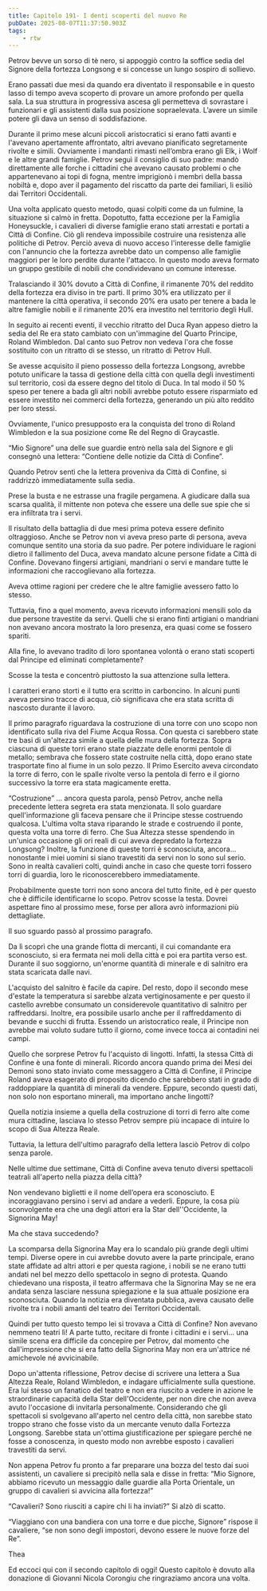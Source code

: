```yaml
---
title: Capitolo 191- I denti scoperti del nuovo Re
pubDate: 2025-08-07T11:37:50.903Z
tags:
    - rtw
---
```





Petrov bevve un sorso di tè nero, si appoggiò contro la soffice sedia del Signore della fortezza Longsong e si concesse un lungo sospiro di sollievo.


Erano passati due mesi da quando era diventato il responsabile e in questo lasso di tempo aveva scoperto di provare un amore profondo per quella sala. La sua struttura in progressiva ascesa gli permetteva di sovrastare i funzionari e gli assistenti dalla sua posizione sopraelevata. L’avere un simile potere gli dava un senso di soddisfazione.


Durante il primo mese alcuni piccoli aristocratici si erano fatti avanti e l'avevano apertamente affrontato, altri avevano pianificato segretamente rivolte e simili. Ovviamente i mandanti rimasti nell’ombra erano gli Elk, i Wolf e le altre grandi famiglie. Petrov seguì il consiglio di suo padre: mandò direttamente alle forche i cittadini che avevano causato problemi o che appartenevano ai topi di fogna, mentre imprigionò i membri della bassa nobiltà e, dopo aver il pagamento del riscatto da parte dei familiari, li esiliò dai Territori Occidentali.


Una volta applicato questo metodo, quasi colpiti come da un fulmine, la situazione si calmò in fretta. Dopotutto, fatta eccezione per la Famiglia Honeysuckle, i cavalieri di diverse famiglie erano stati arrestati e portati a Città di Confine. Ciò gli rendeva impossibile costruire una resistenza alle politiche di Petrov. Perciò aveva di nuovo acceso l'interesse delle famiglie con l'annuncio che la fortezza avrebbe dato un compenso alle famiglie maggiori per le loro perdite durante l'attacco. In questo modo aveva formato un gruppo gestibile di nobili che condividevano un comune interesse.


Tralasciando il 30% dovuto a Città di Confine, il rimanente 70% del reddito della fortezza era diviso in tre parti. Il primo 30% era utilizzato per il mantenere la città operativa, il secondo 20% era usato per tenere a bada le altre famiglie nobili e il rimanente 20% era investito nel territorio degli Hull.


In seguito ai recenti eventi, il vecchio ritratto del Duca Ryan appeso dietro la sedia del Re era stato cambiato con un'immagine del Quarto Principe, Roland Wimbledon. Dal canto suo Petrov non vedeva l'ora che fosse sostituito con un ritratto di se stesso, un ritratto di Petrov Hull.


Se avesse acquisito il pieno possesso della fortezza Longsong, avrebbe potuto unificare la tassa di gestione della città con quella degli investimenti sul territorio, così da essere degno del titolo di Duca. In tal modo il 50 % speso per tenere a bada gli altri nobili avrebbe potuto essere risparmiato ed essere investito nei commerci della fortezza, generando un più alto reddito per loro stessi.


Ovviamente, l'unico presupposto era la conquista del trono di Roland Wimbledon e la sua posizione come Re del Regno di Graycastle.


“Mio Signore” una delle sue guardie entrò nella sala del Signore e gli consegnò una lettera: “Contiene delle notizie da Città di Confine”.


Quando Petrov sentì che la lettera proveniva da Città di Confine, si raddrizzò immediatamente sulla sedia.


Prese la busta e ne estrasse una fragile pergamena. A giudicare dalla sua scarsa qualità, il mittente non poteva che essere una delle sue spie che si era infiltrata tra i servi.


Il risultato della battaglia di due mesi prima poteva essere definito oltraggioso. Anche se Petrov non vi aveva preso parte di persona, aveva comunque sentito una storia da suo padre. Per potere individuare le ragioni dietro il fallimento del Duca, aveva mandato alcune persone fidate a Città di Confine. Dovevano fingersi artigiani, mandriani o servi e mandare tutte le informazioni che raccoglievano alla fortezza.


Aveva ottime ragioni per credere che le altre famiglie avessero fatto lo stesso.


Tuttavia, fino a quel momento, aveva ricevuto informazioni mensili solo da due persone travestite da servi. Quelli che si erano finti artigiani o mandriani non avevano ancora mostrato la loro presenza, era quasi come se fossero spariti.


Alla fine, lo avevano tradito di loro spontanea volontà o erano stati scoperti dal Principe ed eliminati completamente?


Scosse la testa e concentrò piuttosto la sua attenzione sulla lettera.


I caratteri erano storti e il tutto era scritto in carboncino. In alcuni punti aveva persino tracce di acqua, ciò significava che era stata scritta di nascosto durante il lavoro.


Il primo paragrafo riguardava la costruzione di una torre con uno scopo non identificato sulla riva del Fiume Acqua Rossa. Con questa ci sarebbero state tre basi di un'altezza simile a quella delle mura della fortezza. Sopra ciascuna di queste torri erano state piazzate delle enormi pentole di metallo; sembrava che fossero state costruite nella città, dopo erano state trasportate fino al fiume in un solo pezzo. Il Primo Esercito aveva circondato la torre di ferro, con le spalle rivolte verso la pentola di ferro e il giorno successivo la torre era stata magicamente eretta.


“Costruzione” … ancora questa parola, pensò Petrov, anche nella precedente lettera segreta era stata menzionata. Il solo guardare quell'informazione gli faceva pensare che il Principe stesse costruendo qualcosa. L'ultima volta stava riparando le strade e costruendo il ponte, questa volta una torre di ferro. Che Sua Altezza stesse spendendo in un'unica occasione gli ori reali di cui aveva depredato la fortezza Longsong? Inoltre, la funzione di queste torri è sconosciuta, ancora... nonostante i miei uomini si siano travestiti da servi non lo sono sul serio. Sono in realtà cavalieri colti, quindi anche in caso che queste torri fossero torri di guardia, loro le riconoscerebbero immediatamente.


Probabilmente queste torri non sono ancora del tutto finite, ed è per questo che è difficile identificarne lo scopo. Petrov scosse la testa. Dovrei aspettare fino al prossimo mese, forse per allora avrò informazioni più dettagliate.


Il suo sguardo passò al prossimo paragrafo.


Da lì scoprì che una grande flotta di mercanti, il cui comandante era sconosciuto, si era fermata nei moli della città e poi era partita verso est. Durante il suo soggiorno, un'enorme quantità di minerale e di salnitro era stata scaricata dalle navi.


L'acquisto del salnitro è facile da capire. Del resto, dopo il secondo mese d'estate la temperatura si sarebbe alzata vertiginosamente e per questo il castello avrebbe consumato un considerevole quantitativo di salnitro per raffreddarsi. Inoltre, era possibile usarlo anche per il raffreddamento di bevande e succhi di frutta. Essendo un aristocratico reale, il Principe non avrebbe mai voluto sudare tutto il giorno, come invece tocca ai contadini nei campi. 


Quello che sorprese Petrov fu l'acquisto di lingotti. Infatti, la stessa Città di Confine è una fonte di minerali. Ricordo ancora quando prima dei Mesi dei Demoni sono stato inviato come messaggero a Città di Confine, il Principe Roland aveva esagerato di proposito dicendo che sarebbero stati in grado di raddoppiare la quantità di minerali da vendere. Eppure, secondo questi dati, non solo non esportano minerali, ma importano anche lingotti?


Quella notizia insieme a quella della costruzione di torri di ferro alte come mura cittadine, lasciava lo stesso Petrov sempre più incapace di intuire lo scopo di Sua Altezza Reale.


Tuttavia, la lettura dell'ultimo paragrafo della lettera lasciò Petrov di colpo senza parole.


Nelle ultime due settimane, Città di Confine aveva tenuto diversi spettacoli teatrali all'aperto nella piazza della città?


Non vendevano biglietti e il nome dell’opera era sconosciuto. E incoraggiavano persino i servi ad andare a vederli. Eppure, la cosa più sconvolgente era che una degli attori era la Star dell''Occidente, la Signorina May!


Ma che stava succedendo?


La scomparsa della Signorina May era lo scandalo più grande degli ultimi tempi. Diverse opere in cui avrebbe dovuto avere la parte principale, erano state affidate ad altri attori e per questa ragione, i nobili se ne erano tutti andati nel bel mezzo dello spettacolo in segno di protesta. Quando chiedevano una risposta, il teatro affermava che la Signorina May se ne era andata senza lasciare nessuna spiegazione e la sua attuale posizione era sconosciuta. Quando la notizia era diventata pubblica, aveva causato delle rivolte tra i nobili amanti del teatro dei Territori Occidentali.


Quindi per tutto questo tempo lei si trovava a Città di Confine? Non avevano nemmeno teatri lì! A parte tutto, recitare di fronte i cittadini e i servi... una simile scena era difficile da concepire per Petrov, dal momento che dall'impressione che si era fatto della Signorina May non era un'attrice né amichevole né avvicinabile.


Dopo un'attenta riflessione, Petrov decise di scrivere una lettera a Sua Altezza Reale, Roland Wimbledon, e indagare ufficialmente sulla questione. Era lui stesso un fanatico del teatro e non era riuscito a vedere in azione le straordinarie capacità della Star dell'Occidente, per non dire che non aveva avuto l'occasione di invitarla personalmente. Considerando che gli spettacoli si svolgevano all'aperto nel centro della città, non sarebbe stato troppo strano che fosse visto da un mercante venuto dalla Fortezza Longsong. Sarebbe stata un'ottima giustificazione per spiegare perché ne fosse a conoscenza, in questo modo non avrebbe esposto i cavalieri travestiti da servi.


Non appena Petrov fu pronto a far preparare una bozza del testo dai suoi assistenti, un cavaliere si precipitò nella sala e disse in fretta: “Mio Signore, abbiamo ricevuto un messaggio dalle guardie alla Porta Orientale, un gruppo di cavalieri si avvicina alla fortezza!”


“Cavalieri? Sono riusciti a capire chi li ha inviati?” Si alzò di scatto.


“Viaggiano con una bandiera con una torre e due picche, Signore” rispose il cavaliere, “se non sono degli impostori, devono essere le nuove forze del Re”.


Thea




Ed eccoci qui con il secondo capitolo di oggi!
Questo capitolo è dovuto alla donazione di Giovanni Nicola Corongiu che ringraziamo ancora una volta. 
                                


                                



